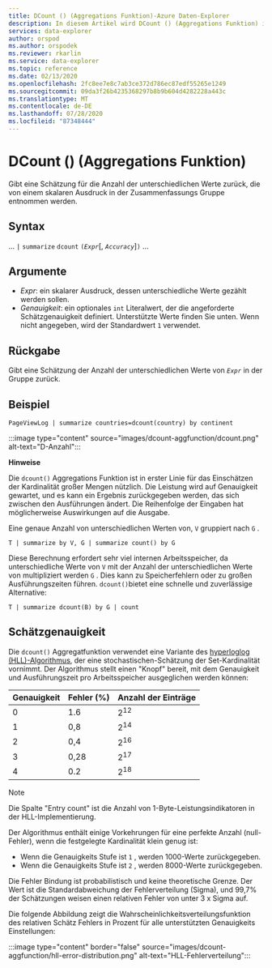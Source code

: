 ```yaml
---
title: DCount () (Aggregations Funktion)-Azure Daten-Explorer
description: In diesem Artikel wird DCount () (Aggregations Funktion) in Azure Daten-Explorer beschrieben.
services: data-explorer
author: orspod
ms.author: orspodek
ms.reviewer: rkarlin
ms.service: data-explorer
ms.topic: reference
ms.date: 02/13/2020
ms.openlocfilehash: 2fc8ee7e8c7ab3ce372d786ec87edf55265e1249
ms.sourcegitcommit: 09da3f26b4235368297b8b9b604d4282228a443c
ms.translationtype: MT
ms.contentlocale: de-DE
ms.lasthandoff: 07/28/2020
ms.locfileid: "87348444"
---
```

# <a name="dcount-aggregation-function"></a>DCount () (Aggregations Funktion)

Gibt eine Schätzung für die Anzahl der unterschiedlichen Werte zurück, die von einem skalaren Ausdruck in der Zusammenfassungs Gruppe entnommen werden.

## <a name="syntax"></a>Syntax

... `|` `summarize` `dcount` `(`*`Expr`*[, *`Accuracy`*]`)` ...

## <a name="arguments"></a>Argumente

* *Expr*: ein skalarer Ausdruck, dessen unterschiedliche Werte gezählt werden sollen.
* *Genauigkeit*: ein optionales `int` Literalwert, der die angeforderte Schätzgenauigkeit definiert. Unterstützte Werte finden Sie unten. Wenn nicht angegeben, wird der Standardwert `1` verwendet.

## <a name="returns"></a>Rückgabe

Gibt eine Schätzung der Anzahl der unterschiedlichen Werte von *`Expr`* in der Gruppe zurück.

## <a name="example"></a>Beispiel

```kusto
PageViewLog | summarize countries=dcount(country) by continent
```

:::image type="content" source="images/dcount-aggfunction/dcount.png" alt-text="D-Anzahl":::

**Hinweise**

Die `dcount()` Aggregations Funktion ist in erster Linie für das Einschätzen der Kardinalität großer Mengen nützlich. Die Leistung wird auf Genauigkeit gewartet, und es kann ein Ergebnis zurückgegeben werden, das sich zwischen den Ausführungen ändert. Die Reihenfolge der Eingaben hat möglicherweise Auswirkungen auf die Ausgabe.

Eine genaue Anzahl von unterschiedlichen Werten von, `V` gruppiert nach `G` .

```kusto
T | summarize by V, G | summarize count() by G
```

Diese Berechnung erfordert sehr viel internen Arbeitsspeicher, da unterschiedliche Werte von `V` mit der Anzahl der unterschiedlichen Werte von multipliziert werden `G` .
Dies kann zu Speicherfehlern oder zu großen Ausführungszeiten führen. 
`dcount()`bietet eine schnelle und zuverlässige Alternative:

```kusto
T | summarize dcount(B) by G | count
```

## <a name="estimation-accuracy"></a>Schätzgenauigkeit

Die `dcount()` Aggregatfunktion verwendet eine Variante des [hyperloglog (HLL)-Algorithmus](https://en.wikipedia.org/wiki/HyperLogLog), der eine stochastischen-Schätzung der Set-Kardinalität vornimmt. Der Algorithmus stellt einen "Knopf" bereit, mit dem Genauigkeit und Ausführungszeit pro Arbeitsspeicher ausgeglichen werden können:

|Genauigkeit|Fehler (%)|Anzahl der Einträge   |
|--------|---------|--------------|
|       0|      1.6|2<sup>12</sup>|
|       1|      0,8|2<sup>14</sup>|
|       2|      0,4|2<sup>16</sup>|
|       3|     0,28|2<sup>17</sup>|
|       4|      0.2|2<sup>18</sup>|

> [!NOTE]
> Die Spalte "Entry count" ist die Anzahl von 1-Byte-Leistungsindikatoren in der HLL-Implementierung.

Der Algorithmus enthält einige Vorkehrungen für eine perfekte Anzahl (null-Fehler), wenn die festgelegte Kardinalität klein genug ist:
* Wenn die Genauigkeits Stufe ist `1` , werden 1000-Werte zurückgegeben.
* Wenn die Genauigkeits Stufe ist `2` , werden 8000-Werte zurückgegeben.

Die Fehler Bindung ist probabilistisch und keine theoretische Grenze. Der Wert ist die Standardabweichung der Fehlerverteilung (Sigma), und 99,7% der Schätzungen weisen einen relativen Fehler von unter 3 x Sigma auf.

Die folgende Abbildung zeigt die Wahrscheinlichkeitsverteilungsfunktion des relativen Schätz Fehlers in Prozent für alle unterstützten Genauigkeits Einstellungen:

:::image type="content" border="false" source="images/dcount-aggfunction/hll-error-distribution.png" alt-text="HLL-Fehlerverteilung":::
